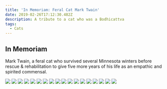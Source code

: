 ```yaml
---
title: 'In Memoriam: Feral Cat Mark Twain'
date: 2019-02-26T17:12:30.482Z
description: A tribute to a cat who was a Bodhicattva
tags:
  - Cats
---
```

## In Memoriam

Mark Twain, a feral cat who survived several Minnesota winters before rescue & rehabilitation to give five more years of his life as an empathic and spirited commensal.

![](/img/mark-twain1.gif)
![](/img/mark-twain2.gif)
![](/img/mark-twain3.gif)
![](/img/mark-twain4.gif)
![](/img/mark-twain5.gif)
![](/img/mark-twain6.gif)
![](/img/mark-twain7.gif)
![](/img/mark-twain8.gif)
![](/img/mark-twain9.gif)
![](/img/mark-twain10.gif)
![](/img/mark-twain11.jpg)
![](/img/mark-twain12.gif)
![](/img/mark-twain13.gif)
![](/img/mark-twain14.gif)
![](/img/mark-twain15.gif)
![](/img/mark-twain16.gif)
![](/img/mark-twain17.gif)
![](/img/mark-twain18.gif)
